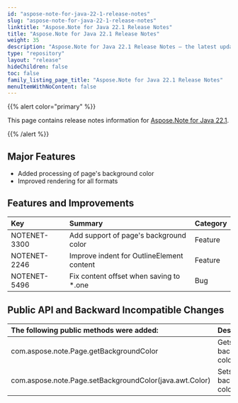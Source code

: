 ```yaml
---
id: "aspose-note-for-java-22-1-release-notes"
slug: "aspose-note-for-java-22-1-release-notes"
linktitle: "Aspose.Note for Java 22.1 Release Notes"
title: "Aspose.Note for Java 22.1 Release Notes"
weight: 35
description: "Aspose.Note for Java 22.1 Release Notes – the latest updates and fixes."
type: "repository"
layout: "release"
hideChildren: false
toc: false
family_listing_page_title: "Aspose.Note for Java 22.1 Release Notes"
menuItemWithNoContent: false
---
```


{{% alert color="primary" %}}

This page contains release notes information for [Aspose.Note for Java 22.1](https://releases.aspose.com/note/java/22-1/).

{{% /alert %}}

## **Major Features**
- Added processing of page's background color
- Improved rendering for all formats

## **Features and Improvements**

|**Key**|**Summary**|**Category**|
| :- | :- | :- |
|NOTENET-3300|Add support of page's background color|Feature|
|NOTENET-2246|Improve indent for OutlineElement content|Feature|
|NOTENET-5496|Fix content offset when saving to *.one|Bug|

## **Public API and Backward Incompatible Changes**

|**The following public methods were added:**|**Description**|
| :- | :- |
|com.aspose.note.Page.getBackgroundColor|Gets page's background color.|
|com.aspose.note.Page.setBackgroundColor(java.awt.Color)|Sets page's background color.|

